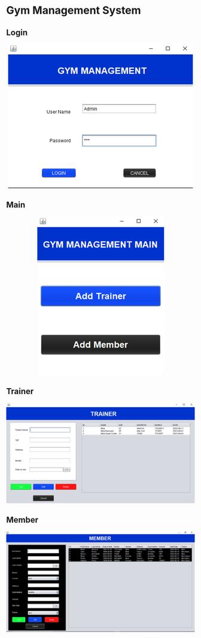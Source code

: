 #	Gym Management System

## Login
<p align="center"><img src="/README/1.png"></p>

## Main
<p align="center"><img src="/README/2.png"></p>

## Trainer
<p align="center"><img src="/README/3.png"></p>

## Member
<p align="center"><img src="/README/4.png"></p>
